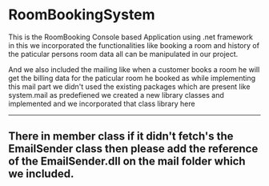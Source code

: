 # RoomBookingSystem

This is the RoomBooking Console based Application using .net framework in this we incorporated the functionalities like 
booking a room and history of the paticular persons room data all can be manipulated in our project.

And we also included the mailing like when a customer books a room he will get the billing data for the paticular room he booked
as while implementing this mail part we didn't used the existing packages which are present like system.mail as predefiened we created 
a new library classes and implemented and we incorporated that class library here

-----------------------------------------------------------------------------------------------------------------------------------------
There in member class if it didn't fetch's the EmailSender class then please add the reference of the EmailSender.dll on the mail folder 
which we included.
-----------------------------------------------------------------------------------------------------------------------------------------
